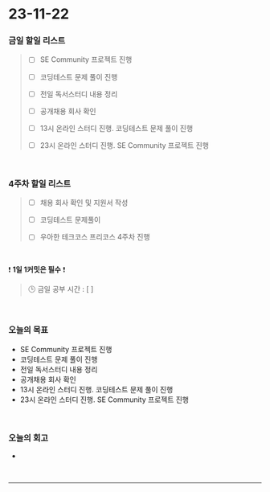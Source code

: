 # 23-11-22
### 금일 할일 리스트
> - [ ]  SE Community 프로젝트 진행
>
> - [ ]  코딩테스트 문제 풀이 진행
>
> - [ ]  전일 독서스터디 내용 정리
>
> - [ ]  공개채용 회사 확인
>
> - [ ]  13시 온라인 스터디 진행. 코딩테스트 문제 풀이 진행
>
> - [ ]  23시 온라인 스터디 진행. SE Community 프로젝트 진행



<br/>

### 4주차 할일 리스트  
> - [ ]  채용 회사 확인 및 지원서 작성
>
> - [ ]  코딩테스트 문제풀이
>
> - [ ]  우아한 테크코스 프리코스 4주차 진행

<br/>

❗ **1일 1커밋은 필수** ❗
> 🕒 금일 공부 시간 : [ ]
  
<br/>

### 오늘의 목표
- SE Community 프로젝트 진행
- 코딩테스트 문제 풀이 진행
- 전일 독서스터디 내용 정리
- 공개채용 회사 확인
- 13시 온라인 스터디 진행. 코딩테스트 문제 풀이 진행
- 23시 온라인 스터디 진행. SE Community 프로젝트 진행

<br>

### 오늘의 회고
- 


<br/>

------------  
